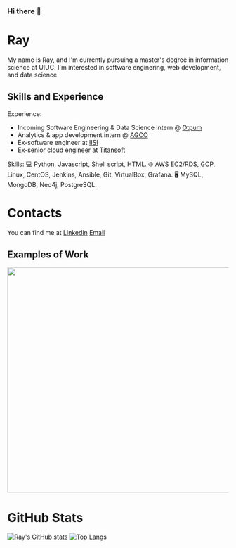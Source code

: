 ### Hi there 👋

# Ray
My name is Ray, and I'm currently pursuing a master's degree in information science at UIUC.
I'm interested in software enginering, web development, and data science.

## Skills and Experience
Experience:
* Incoming Software Engineering & Data Science intern @ [Otpum](https://www.optumlabs.com/)
* Analytics & app development intern @ [AGCO](https://www.agcocorp.com/)
* Ex-software engineer at [IISI](https://www.iisigroup.com/)
* Ex-senior cloud engineer at [Titansoft](https://www.titansoft.com/en)

Skills:
💻 Python, Javascript, Shell script, HTML.
🌐 AWS EC2/RDS, GCP, Linux, CentOS, Jenkins, Ansible, Git, VirtualBox, Grafana.
🖥 MySQL, MongoDB, Neo4j, PostgreSQL.

# Contacts
You can find me at
[Linkedin](https://www.linkedin.com/in/jui-ting-ray-chang/)
[Email](jtchang2@illinois.edu)

## Examples of Work
<img src="https://github.com/raychangCode/personal_site/blob/dad055140060df4519925f089b52f7d878462b0a/images/meteor.png" width="512" >

# GitHub Stats
[![Ray's GitHub stats](https://github-readme-stats.vercel.app/api?username=raychangCode)](https://github.com/anuraghazra/github-readme-stats)
[![Top Langs](https://github-readme-stats.vercel.app/api/top-langs/?username=raychangCode)](https://github.com/anuraghazra/github-readme-stats)

